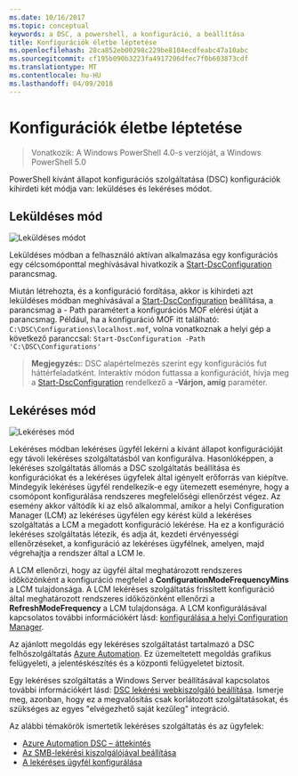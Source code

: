```yaml
---
ms.date: 10/16/2017
ms.topic: conceptual
keywords: a DSC, a powershell, a konfiguráció, a beállítása
title: Konfigurációk életbe léptetése
ms.openlocfilehash: 28ca852eb00298c229be8104ecdfeabc47a10abc
ms.sourcegitcommit: cf195b090b3223fa4917206dfec7f0b603873cdf
ms.translationtype: MT
ms.contentlocale: hu-HU
ms.lasthandoff: 04/09/2018
---
```

# <a name="enacting-configurations"></a>Konfigurációk életbe léptetése

>Vonatkozik: A Windows PowerShell 4.0-s verzióját, a Windows PowerShell 5.0

PowerShell kívánt állapot konfigurációs szolgáltatása (DSC) konfigurációk kihirdeti két módja van: leküldéses és lekéréses módot.

## <a name="push-mode"></a>Leküldéses mód

![Leküldéses módot](images/pushModel.png "leküldés üzemmód működése")

Leküldéses módban a felhasználó aktívan alkalmazása egy konfigurációs egy célcsomóponttal meghívásával hivatkozik a [Start-DscConfiguration](https://technet.microsoft.com/library/dn521623.aspx) parancsmag.

Miután létrehozta, és a konfiguráció fordítása, akkor is kihirdeti azt leküldéses módban meghívásával a [Start-DscConfiguration](https://technet.microsoft.com/library/dn521623.aspx) beállítása, a parancsmag a - Path paramétert a konfigurációs MOF elérési útját a parancsmag.
Például, ha a konfiguráció MOF itt található: `C:\DSC\Configurations\localhost.mof`, volna vonatkoznak a helyi gép a következő paranccsal: `Start-DscConfiguration -Path 'C:\DSC\Configurations'`

> __Megjegyzés:__: DSC alapértelmezés szerint egy konfigurációs fut háttérfeladatként. Interaktív módon futtassa a konfigurációt, hívja meg a [Start-DscConfiguration](https://technet.microsoft.com/library/dn521623.aspx) rendelkező a __-Várjon, amíg__ paraméter.

## <a name="pull-mode"></a>Lekéréses mód

![Lekéréses mód](images/pullModel.png "lekéréses üzemmód működése")

Lekéréses módban lekéréses ügyfél lekérni a kívánt állapot konfigurációját egy távoli lekéréses szolgáltatásból van konfigurálva.
Hasonlóképpen, a lekéréses szolgáltatás állomás a DSC szolgáltatás beállítása és konfigurációkat és a lekéréses ügyfelek által igényelt erőforrás van kiépítve.
Mindegyik lekéréses ügyfél rendelkezik-e egy ütemezett eseményre, hogy a csomópont konfigurálása rendszeres megfelelőségi ellenőrzést végez.
Az esemény akkor váltódik ki az első alkalommal, amikor a helyi Configuration Manager (LCM) az lekéréses ügyfélen egy kérést küld a lekéréses szolgáltatás a LCM a megadott konfiguráció lekérése.
Ha ez a konfiguráció lekéréses szolgáltatás létezik, és adja át, kezdeti érvényességi ellenőrzéseket, a konfiguráció az lekéréses ügyfélnek, amelyen, majd végrehajtja a rendszer által a LCM le.

A LCM ellenőrzi, hogy az ügyfél által meghatározott rendszeres időközönként a konfiguráció megfelel a **ConfigurationModeFrequencyMins** a LCM tulajdonsága.
A LCM lekéréses szolgáltatás frissített konfiguráció által meghatározott rendszeres időközönként ellenőrzi a **RefreshModeFrequency** a LCM tulajdonsága.
A LCM konfigurálásával kapcsolatos további információkért lásd: [konfigurálása a helyi Configuration Manager](metaConfig.md).

Az ajánlott megoldás egy lekéréses szolgáltatást tartalmazó a DSC felhőszolgáltatás [Azure Automation](https://azure.microsoft.com/services/automation/).
Ez üzemeltetett megoldás grafikus felügyeleti, a jelentéskészítés és a központi felügyeletet biztosít.

Egy lekéréses szolgáltatás a Windows Server beállításával kapcsolatos további információkért lásd: [DSC lekérési webkiszolgáló beállítása](pullServer.md).
Ismerje meg, azonban, hogy ez a megvalósítás csak korlátozott szolgáltatásokat, és szükséges az egyes "elvégezhető saját kezűleg" integráció.

Az alábbi témakörök ismertetik lekéréses szolgáltatás és az ügyfelek:

- [Azure Automation DSC – áttekintés](https://docs.microsoft.com/en-us/azure/automation/automation-dsc-overview)
- [Az SMB-lekérési kiszolgálójával beállítása](pullServerSMB.md)
- [A lekéréses ügyfél konfigurálása](pullClientConfigID.md)